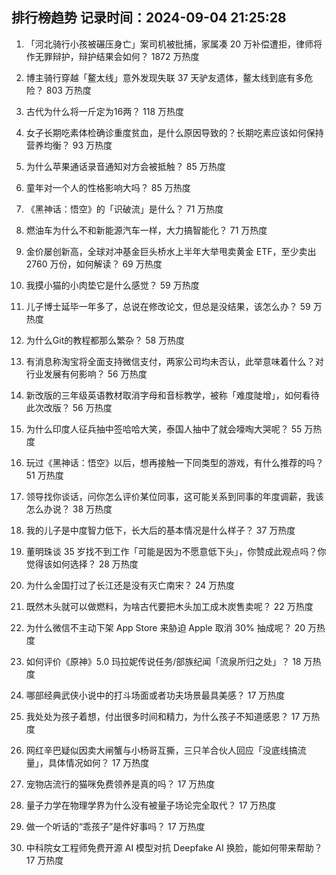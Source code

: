 
## 排行榜趋势 记录时间：2024-09-04 21:25:28
  
  1. 「河北骑行小孩被碾压身亡」案司机被批捕，家属凑 20 万补偿遭拒，律师将作无罪辩护，辩护结果会如何？ 1872 万热度
    
  2. 博主骑行穿越「鳌太线」意外发现失联 37 天驴友遗体，鳌太线到底有多危险？ 803 万热度
    
  3. 古代为什么将一斤定为16两？ 118 万热度
    
  4. 女子长期吃素体检确诊重度贫血，是什么原因导致的？长期吃素应该如何保持营养均衡？ 93 万热度
    
  5. 为什么苹果通话录音通知对方会被抵触？ 85 万热度
    
  6. 童年对一个人的性格影响大吗？ 85 万热度
    
  7. 《黑神话：悟空》的「识破流」是什么？ 71 万热度
    
  8. 燃油车为什么不和新能源汽车一样，大力搞智能化？ 71 万热度
    
  9. 金价屡创新高，全球对冲基金巨头桥水上半年大举甩卖黄金 ETF，至少卖出 2760 万份，如何解读？ 69 万热度
    
  10. 我摸小猫的小肉垫它是什么感觉？ 59 万热度
    
  11. 儿子博士延毕一年多了，总说在修改论文，但总是没结果，该怎么办？ 59 万热度
    
  12. 为什么Git的教程都那么繁杂？ 58 万热度
    
  13. 有消息称淘宝将全面支持微信支付，两家公司均未否认，此举意味着什么？对行业发展有何影响？ 56 万热度
    
  14. 新改版的三年级英语教材取消字母和音标教学，被称「难度陡增」，如何看待此次改版？ 56 万热度
    
  15. 为什么印度人征兵抽中签哈哈大笑，泰国人抽中了就会嚎啕大哭呢？ 55 万热度
    
  16. 玩过《黑神话：悟空》以后，想再接触一下同类型的游戏，有什么推荐的吗？ 51 万热度
    
  17. 领导找你谈话，问你怎么评价某位同事，这可能关系到同事的年度调薪，我该怎么办说？ 38 万热度
    
  18. 我的儿子是中度智力低下，长大后的基本情况是什么样子？ 37 万热度
    
  19. 董明珠谈 35 岁找不到工作「可能是因为不愿意低下头」，你赞成此观点吗？你觉得该如何选择？ 28 万热度
    
  20. 为什么金国打过了长江还是没有灭亡南宋？ 24 万热度
    
  21. 既然木头就可以做燃料，为啥古代要把木头加工成木炭售卖呢？ 22 万热度
    
  22. 为什么微信不主动下架 App Store 来胁迫 Apple 取消 30% 抽成呢？ 20 万热度
    
  23. 如何评价《原神》5.0 玛拉妮传说任务/部族纪闻「流泉所归之处」？ 18 万热度
    
  24. 哪部经典武侠小说中的打斗场面或者功夫场景最具美感？ 17 万热度
    
  25. 我处处为孩子着想，付出很多时间和精力，为什么孩子不知道感恩？ 17 万热度
    
  26. 网红辛巴疑似因卖大闸蟹与小杨哥互撕，三只羊合伙人回应「没底线搞流量」，具体情况如何？ 17 万热度
    
  27. 宠物店流行的猫咪免费领养是真的吗？ 17 万热度
    
  28. 量子力学在物理学界为什么没有被量子场论完全取代？ 17 万热度
    
  29. 做一个听话的“乖孩子”是件好事吗？ 17 万热度
    
  30. 中科院女工程师免费开源 AI 模型对抗 Deepfake AI 换脸，能如何带来帮助？ 17 万热度
    